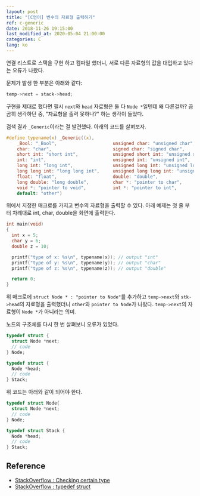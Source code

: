 ```yaml
---
layout: post
title: "[C언어] 변수의 자료형 출력하기"
ref: c-generic
date: 2018-11-26 19:15:00
last_modified_at: 2020-05-04 21:00:00
categories: C
lang: ko
---
```


연결 리스트로 스택을 구현 하고 컴파일 했더니,
서로 다른 자료형의 값을 대입하고 있다는 오류가 나왔다.

문제가 발생 한 부분은 아래와 같다:
```c
temp->next = stack->head;
```
구현을 제대로 했다면 필시 `next`와 `head` 자료형은 둘 다 `Node *`일텐데 왜 다른걸까?
곰곰히 생각하던 중, "자료형을 출력 못하나?" 하는 생각이 들었다.

검색 결과 `_Generic`이라는 걸 발견했다. 아래의 코드를 살펴보자.

```c
#define typename(x) _Generic((x),                                                                     \
    _Bool: "_Bool",                     unsigned char: "unsigned char",          \
    char: "char",                       signed char: "signed char",            \
    short int: "short int",             unsigned short int: "unsigned short int",     \
    int: "int",                         unsigned int: "unsigned int",           \
    long int: "long int",               unsigned long int: "unsigned long int",      \
    long long int: "long long int",     unsigned long long int: "unsigned long long int", \
    float: "float",                     double: "double",                 \
    long double: "long double",         char *: "pointer to char",        \
    void *: "pointer to void",          int *: "pointer to int",         \
    default: "other") 
```

위에서 지정한 매크로를 가지고 변수의 자료형을 출력할 수 있다.
아래 예제는 첫 줄 부터 차례대로 int, char, double을 화면에 출력한다.

```c
int main(void)
{
  int x = 5;
  char y = 6;
  double z = 10;

  printf("type of x: %s\n", typename(x)); // output "int"
  printf("type of y: %s\n", typename(y)); // output "char"
  printf("type of z: %s\n", typename(z)); // output "double"

  return 0;
}
```

위 매크로에 `struct Node * : "pointer to Node"`를 추가하고 `temp->next`와 
`stk->head`의 자료형을 출력했더니 `other`와 `pointer to Node`가 나왔다. 
`temp->next`의 자료형이 `Node *`가 아니라는 의미.

노드의 구조체를 다시 한 번 살펴보니 오류가 있었다.

```c
typedef struct {
  struct Node *next;
  // code
} Node;

typedef struct {
  Node *head;
  // code
} Stack;
```

위 코드는 아래와 같이 되어야 한다.

```c
typedef struct Node{
  struct Node *next;
  // code
} Node;

typedef struct Stack {
  Node *head;
  // code
} Stack;
```

## Reference
  - [StackOverflow : Checking certain type](https://stackoverflow.com/questions/6280055/how-do-i-check-if-a-variable-is-of-a-certain-type-compare-two-types-in-c)
  - [StackOverflow : typedef struct](https://stackoverflow.com/questions/17720223/c-typedef-struct-name-vs-typedef-struct-name/23660072)
